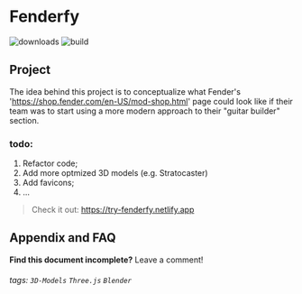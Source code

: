 
Fenderfy
===
![downloads](https://img.shields.io/badge/downloads-1-brightgreen)
![build](https://img.shields.io/badge/netlify-passing-brightgreen)

## Project

The idea behind this project is to conceptualize what Fender's 'https://shop.fender.com/en-US/mod-shop.html' page could look like if their team was to start using a more modern approach to their "guitar builder" section.

### todo:
1. Refactor code;
2. Add more optmized 3D models (e.g. Stratocaster)
3. Add favicons;
4. ...

> Check it out: https://try-fenderfy.netlify.app

## Appendix and FAQ

**Find this document incomplete?** Leave a comment!

###### tags: `3D-Models` `Three.js` `Blender`
